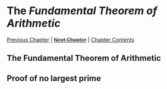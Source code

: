 # The _Fundamental Theorem of Arithmetic_ <!-- omit in toc -->

[Previous Chapter][prev] | [~~Next Chapter~~][next] | [Chapter Contents][index]

[prev]: ./05primes
[next]: ./
[index]: ./index

## The Fundamental Theorem of Arithmetic

## Proof of no largest prime
